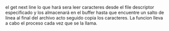 el get next line lo que hará sera leer caracteres desde el file descriptor especificado y los almacenará en el buffer hasta que encuentre un salto de linea al final del archivo
acto seguido copia los caracteres. 
La funcion lleva a cabo el proceso cada vez que se la llama. 
